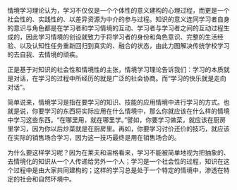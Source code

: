 情境学习理论认为，学习不仅仅是一个个体性的意义建构的心理过程，而更是一个社会性的、实践性的、以差异资源为中介的参与过程。知识的意义连同学习者自身的意识与角色都是在学习者和学习情境的互动、学习者与学习者之间的互动过程生成的，因此学习情境的创设就致力于将学习者的身份和角色意识、完整的生活经验、以及认知性任务重新回归到真实的、融合的状态，由此力图解决传统学校学习的去自我、去情境的顽疾。

正是基于对知识的社会性和情境性的主张，情境学习理论告诉我们：学习的本质就是对话，在学习的过程中所经历的就是广泛的社会协商。而“学习的快乐就是走向对话”。

简单说来，情境学习是指在要学习的知识、技能的应用情境中进行学习的方式。也就是说，你要学习的东西将实际应用在什么情境中，那么你就应该在什么样的情境中学习这些东西。“在哪里用，就在哪里学。”譬如，你要学习做菜，就应该在厨房里学习，因为你以后炒菜就是在厨房里。再如，你要学习讨价还价的技巧，就应该在实际的销售场合学习，因为这一技巧最终是用在销售场合的。

为什么要这样学习呢？因为在莱夫和温格看来，学习不能被简单地视为把抽象的、去情境化的知识从一个人传递给另外一个人；学习是一个社会性的过程，知识在这个过程中是由大家共同建构的；这样的学习总是处于一个特定的情境中，渗透在特定的社会和自然环境中。
